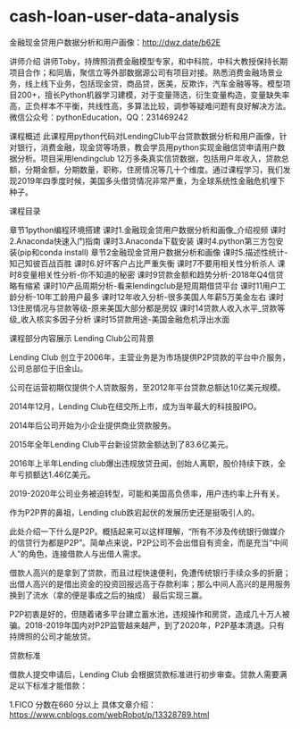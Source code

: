 # cash-loan-user-data-analysis
金融现金贷用户数据分析和用户画像：http://dwz.date/b62E

 讲师介绍
讲师Toby，持牌照消费金融模型专家，和中科院，中科大教授保持长期项目合作；和同盾，聚信立等外部数据源公司有项目对接。熟悉消费金融场景业务，线上线下业务，包括现金贷，商品贷，医美，反欺诈，汽车金融等等。模型项目200+，擅长Python机器学习建模，对于变量筛选，衍生变量构造，变量缺失率高，正负样本不平衡，共线性高，多算法比较，调参等疑难问题有良好解决方法。微信公众号：pythonEducation，QQ：231469242

 
课程概述
此课程用python代码对LendingClub平台贷款数据分析和用户画像，针对银行，消费金融，现金贷等场景，教会学员用python实现金融信贷申请用户数据分析。项目采用lendingclub 12万多条真实信贷数据，包括用户年收入，贷款总额，分期金额，分期数量，职称，住房情况等几十个维度。通过课程学习，我们发现2019年四季度时候，美国多头借贷情况非常严重，为全球系统性金融危机埋下种子。

 

课程目录

章节1python编程环境搭建
课时1.金融现金贷用户数据分析和画像_介绍视频
课时2.Anaconda快速入门指南
课时3.Anaconda下载安装
课时4.python第三方包安装(pip和conda install)
章节2金融现金贷用户数据分析和画像
课时5.描述性统计-知己知彼百战百胜
课时6.好坏客户占比严重失衡
课时7不要用相关性分析杀人
课时8变量相关性分析-你不知道的秘密
课时9贷款金额和趋势分析-2018年Q4信贷略有缩紧
课时10产品周期分析-看来lendingclub是短周期借贷平台
课时11用户工龄分析-10年工龄用户最多
课时12年收入分析-很多美国人年薪5万美金左右
课时13住房情况与贷款等级-原来美国大部分都是房奴
课时14贷款人收入水平_贷款等级_收入核实多因子分析
课时15贷款用途-美国金融危机浮出水面

 

课程部分内容展示
Lending Club公司背景

Lending Club 创立于2006年，主营业务是为市场提供P2P贷款的平台中介服务，公司总部位于旧金山。

公司在运营初期仅提供个人贷款服务，至2012年平台贷款总额达10亿美元规模。

2014年12月，Lending Club在纽交所上市，成为当年最大的科技股IPO。

2014年后公司开始为小企业提供商业贷款服务。

2015年全年Lending Club平台新设贷款金额达到了83.6亿美元。

2016年上半年Lending club爆出违规放贷丑闻，创始人离职，股价持续下跌，全年亏损额达1.46亿美元。

2019-2020年公司业务被迫转型，可能和美国高负债率，用户违约率上升有关。

作为P2P界的鼻祖，Lending club跌宕起伏的发展历史还是挺吸引人的。

此处介绍一下什么是P2P。概括起来可以这样理解，“所有不涉及传统银行做媒介的信贷行为都是P2P”。简单点来说，P2P公司不会出借自有资金，而是充当“中间人”的角色，连接借款人与出借人需求。

借款人高兴的是拿到了贷款，而且过程快速便利，免遭传统银行手续众多的折磨；出借人高兴的是借出资金的投资回报远高于存款利率；那么中间人高兴的是用服务换到了流水（拿的便是事成之后的抽成） 最后实现三赢。

P2P初衷是好的，但随着诸多平台建立蓄水池，违规操作和房贷，造成几十万人被骗。2018-2019年国内对P2P监管越来越严，到了2020年，P2P基本清退。只有持牌照的公司才能放贷。

贷款标准

借款人提交申请后，Lending Club 会根据贷款标准进行初步审查。贷款人需要满足以下标准才能借款：

1.FICO 分数在660 分以上
具体文章介绍：https://www.cnblogs.com/webRobot/p/13328789.html
